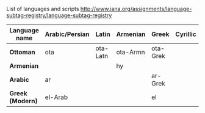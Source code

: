List of languages and scripts
http://www.iana.org/assignments/language-subtag-registry/language-subtag-registry



Language name|Arabic/Persian|Latin|Armenian|Greek|Cyrillic|Hebrew|Greek|Georgian
---|---|---|---|---|---|---|---|---
**Ottoman**|ota|ota-Latn|ota-Armn|ota-Grek|
**Armenian**|||hy|
**Arabic**|ar|||ar-Grek||ar-Hebr|
**Greek (Modern)**|el-Arab|||el|





